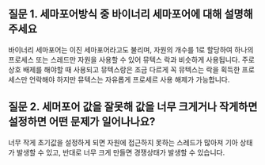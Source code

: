 ## 질문 1. 세마포어방식 중 바이너리 세마포어에 대해 설명해주세요

바이너리 세마포어는 이진 세마포어라고도 불리며, 자원의 개수를 1로 할당하여 하나의 프로세스 또는 스레드만 자원을 사용할 수 있어 뮤텍스 락과 비슷하게 사용됩니다. 주로 상호 배제를 해야할 때 사용되고 뮤텍스랑은 조금 다르게 꼭 뮤텍스는 락을 획득한 프로세스만 언락해야 하지만 뮤텍스는 자유롭게 프로세르 사용 해제가 가능합니다.


## 질문 2. 세머포어 값을 잘못해 값을 너무 크게거나 작게하면 설정하면 어떤 문제가 일어나나요?

너무 작게 초기값을 설정하게 되면 자원에 접근하지 못하는 스레드가 많아져 기아 상태가 발생할 수 있고, 반대로 너무 크게 만들면 경쟁상태가 발생할 수 있습니다.

